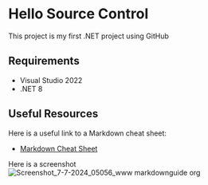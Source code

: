 # Hello Source Control
This project is my first .NET project using GitHub

## Requirements
- Visual Studio 2022
- .NET 8

## Useful Resources

Here is a useful link to a Markdown cheat sheet:

- [Markdown Cheat Sheet](https://www.markdownguide.org/cheat-sheet/)

Here is a screenshot
![Screenshot_7-7-2024_05056_www markdownguide org](https://github.com/ScottProgrammer88/HelloSourceControl/assets/166746824/5f93e599-3ff8-4bb6-a33a-5f41ec52ed44)
